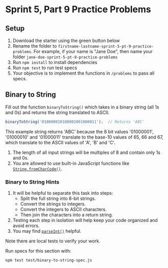 # Sprint 5, Part 9 Practice Problems

## Setup

1. Download the starter using the green button below
2. Rename the folder to `firstname-lastname-sprint-5-pt-9-practice-problems`. For
   example, if your name is "Jane Doe", then name your folder
   `jane-doe-sprint-5-pt-9-practice-problems`
3. Run `npm install` to install dependencies
4. Run `npm test` to run test specs
5. Your objective is to implement the functions in `/problems` to pass all
   specs.

## Binary to String

Fill out the function `binaryToString()` which takes in a binary string (all
1s and 0s) and returns the string translated to ASCII.

```js
binaryToString('010000010100001001000011');  // Returns 'ABC'
```

This example string returns 'ABC' because the 8 bit values '01000001',
'01000010' and '01000011' translate to the base-10 values of 65, 66 and 67,
which translate to the ASCII values of 'A', 'B' and 'C'.

1. The length of all input strings will be multiples of 8 and contain only 1s
   and 0s.
2. You are allowed to use built-in JavaScript functions like
   [`String.fromCharCode()`][fromcharcode-mdn].

### Binary to String Hints

1. It will be helpful to separate this task into steps:
   -  Split the full string into 8-bit strings.
   -  Convert the strings to integers.
   -  Convert the integers to ASCII characters.
   -  Then join the characters into a return string.
2. Testing each step in isolation will help keep your code organized and avoid
   errors.
3. You may find [`parseInt()`][parseint-mdn] helpful.

Note there are local tests to verify your work.

Run specs for this section with:

```bash
npm test test/binary-to-string-spec.js
```

[fromcharcode-mdn]: https://developer.mozilla.org/en-US/docs/Web/JavaScript/Reference/Global_Objects/String/fromCharCode
[parseint-mdn]: https://developer.mozilla.org/en-US/docs/Web/JavaScript/Reference/Global_Objects/parseInt
